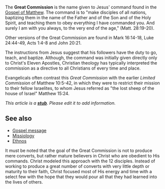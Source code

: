 The **Great Commission** is the name given to Jesus' command found
in the [Gospel of Matthew](Gospel_of_Matthew "Gospel of Matthew").
The command is to "make disciples of all nations, baptizing them in
the name of the Father and of the Son and of the Holy Spirit, and
teaching them to obey everything I have commanded you. And surely I
am with you always, to the very end of the age," (Matt. 28:19-20).

Other versions of the Great Commission are found in Mark 16:14-18,
Luke 24:44-49, Acts 1:4-8 and John 20:21.

The instructions from Jesus suggest that his followers have the
duty to go, teach, and baptize. Although, the command was initially
given directly only to Christ's Eleven Apostles, Christian theology
has typically interpreted the commission as a directive to all
Christians of every time and place.

Evangelicals often contrast this *Great Commission* with the
earlier *Limited Commission* of Matthew 10:5-42, in which they were
to restrict their mission to their fellow Israelites, to whom Jesus
referred as "the lost sheep of the house of Israel" Matthew 15:24.

*This article is a **[stub](http://www.theopedia.com/Category:Theopedia_stubs "Category:Theopedia stubs")**. Please edit it to add information.*
## See also

-   [Gospel message](Gospel_message "Gospel message")
-   [Missiology](Missiology "Missiology")
-   [Ethnos](Ethnos "Ethnos")

It must be noted that the goal of the Great Commission is not to
produce mere converts, but rather mature believers in Christ who
are obedient to His commands. Christ modeled this approach with the
12 disciples. Instead of working to produce a great number of
converts with very little depth or maturity to their faith, Christ
focused most of His energy and time with a select few with the hope
that they would pour all that they had learned into the lives of
others.




